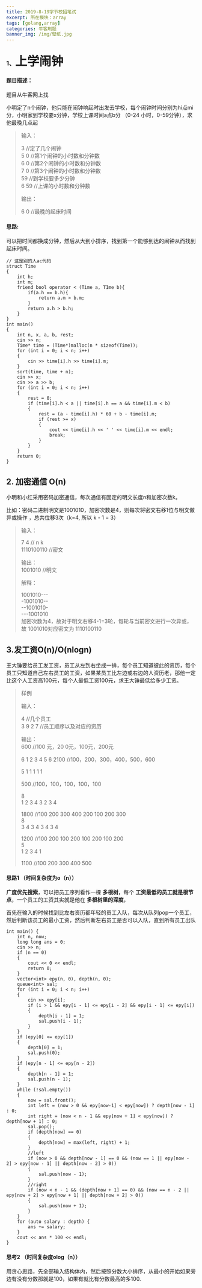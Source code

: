 ```yaml
---
title: 2019-8-19字节校招笔试
excerpt: 所在模块：array
tags: [golang,array]
categories: 牛客刷题
banner_img: /img/壁纸.jpg
---
```


### 1、<font size=6px>上学闹钟</font>

#### 题目描述：

 题目从牛客网上找

小明定了n个闹钟，他只能在闹钟响起时出发去学校，每个闹钟时间分别为hi点mi分，小明家到学校要x分钟，学校上课时间a点b分 （0-24 小时，0-59分钟），求他最晚几点起 

>    输入：  
>
>    3 //定了几个闹钟  
>  5 0 //第1个闹钟的小时数和分钟数  
>  6 0   //第2个闹钟的小时数和分钟数  
>  7 0   //第3个闹钟的小时数和分钟数  
>  59 //到学校要多少分钟  
>  6 59   //上课的小时数和分钟数  
>   
>
>    输出：  
>
>    6 0 //最晚的起床时间

#### 思路:

可以把时间都换成分钟，然后从大到小排序，找到第一个能够到达的闹钟从而找到起床时间。

```
// 这是别的人ac代码
struct Time
{
    int h;
    int m;
    friend bool operator < (Time a, TIme b){
        if(a.h == b.h){
            return a.m > b.m;
        }
        return a.h > b.h;
    }
}
int main()
{
	int n, x, a, b, rest;
	cin >> n;
	Time* time = (Time*)malloc(n * sizeof(Time));
	for (int i = 0; i < n; i++)
	{
		cin >> time[i].h >> time[i].m;
	}
	sort(time, time + n);
	cin >> x;
	cin >> a >> b;
	for (int i = 0; i < n; i++)
	{
		rest = 0;
		if (time[i].h < a || time[i].h == a && time[i].m < b)
		{
			rest = (a - time[i].h) * 60 + b - time[i].m;
			if (rest >= x)
			{
				cout << time[i].h << ' ' << time[i].m << endl;
				break;
			}
		}
	}
	return 0;
}    
```



## 2. 加密通信 O(n)

小明和小红采用密码加密通信，每次通信有固定的明文长度n和加密次数k。 

  比如：密码二进制明文是1001010，加密次数是4，则每次将密文右移1位与明文做异或操作 ，总共位移3次（k=4, 所以 k - 1 = 3） 

>    输入：  
>
>    7 4 // n k  
>  1110100110 //密文  
>
>    输出：  
>  1001010 //明文  
>   
>
>    
>   
>
>    解释：  
>
>    1001010---  
>  -1001010--  
>  --1001010-  
>  ---1001010  
>  加密次数为4，故对于明文右移4-1=3轮，每轮与当前密文进行一次异或，故  1001010对应密文为  1110100110

## 3.发工资O(n)/O(nlogn)

王大锤要给员工发工资，员工从左到右坐成一排，每个员工知道彼此的资历，每个员工只知道自己左右员工的工资，如果某员工比左边或右边的人资历老，那他一定比这个人工资高100元，每个人最低工资100元，求王大锤最低给多少工资。 

>    样例  
>
>    输入：  
>
>    4 //几个员工  
>  3 9 2 7 //员工顺序以及对应的资历  
>
>    输出：  
>  600 //100  元，20  0元，100元，200元
>  
>  6
>  1 2 3 4 5 6
>  2100 //100，200，300，400，500，600
>  
>  5
>  1 1 1 1 1  
>
>    500 //100，100，100，100，100  
>
>    
>  8  
>  1 2 3 4 3 2 3 4  
>
>    1800 //100 200 300 400 200 100 200 300  
>  8  
>  3 4 3 4 3 4 3 4  
>
>    1200 //100 200 100 200 100 200 100 200  
>  5  
>  1 2 3 4 1   
>   
>
>    1100 //100 200 300 400 500

#### 思路1 （时间复杂度为o（n））

**广度优先搜索**，可以把员工序列看作一棵 **多根树**，每个 **工资最低的员工就是根节点**，一个员工的工资其实就是他在 **多根树里的深度**， 

  首先在输入的时候找到比左右资历都年轻的员工入队，每次从队列pop一个员工，然后判断该员工的最小工资，然后判断左右员工是否可以入队，直到所有员工出队

```
int main() {
	int n, now;
	long long ans = 0;
	cin >> n;
	if (n == 0)
	{
		cout << 0 << endl;
		return 0;
	}
	vector<int> epy(n, 0), depth(n, 0);
	queue<int> sal;
	for (int i = 0; i < n; i++)
	{
		cin >> epy[i];
		if (i > 1 && epy[i - 1] <= epy[i - 2] && epy[i - 1] <= epy[i])
		{
			depth[i - 1] = 1;
			sal.push(i - 1);
		}
	}
	if (epy[0] <= epy[1])
	{
		depth[0] = 1;
		sal.push(0);
	}
	if (epy[n - 1] <= epy[n - 2])
	{
		depth[n - 1] = 1;
		sal.push(n - 1);
	}
	while (!sal.empty())
	{
		now = sal.front();
		int left = (now > 0 && epy[now-1] < epy[now]) ? depth[now - 1] : 0;
		int right = (now < n - 1 && epy[now + 1] < epy[now]) ? depth[now + 1] : 0;
		sal.pop();
		if (depth[now] == 0)
		{
			depth[now] = max(left, right) + 1;
		}
		//left
		if (now > 0 && depth[now - 1] == 0 && (now == 1 || epy[now - 2] > epy[now - 1] || depth[now - 2] > 0))
		{
			sal.push(now - 1);
		}
		//right
		if (now < n - 1 && (depth[now + 1] == 0) && (now == n - 2 || epy[now + 2] > epy[now + 1] || depth[now + 2] > 0))
		{
			sal.push(now + 1);
		}
	}
	for (auto salary : depth) {
		ans += salary;
	}
	cout << ans * 100 << endl;
}
```

#### 思考2 （时间复杂度olog（n））

用贪心思路，先全部输入结构体内，然后按照分数大小排序，从最小的开始如果旁边有没有分数那就是100，如果有就比有分数最高的多100.